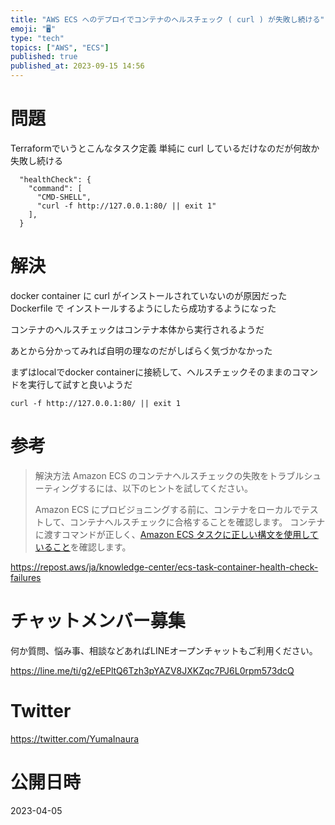 ```yaml
---
title: "AWS ECS へのデプロイでコンテナのヘルスチェック ( curl ) が失敗し続ける"
emoji: "🖥"
type: "tech"
topics: ["AWS", "ECS"]
published: true
published_at: 2023-09-15 14:56
---
```


# 問題

Terraformでいうとこんなタスク定義
単純に curl しているだけなのだが何故か失敗し続ける

```
  "healthCheck": {
    "command": [
      "CMD-SHELL",
      "curl -f http://127.0.0.1:80/ || exit 1"
    ],
  }
```

# 解決

docker container に curl がインストールされていないのが原因だった
Dockerfile で インストールするようにしたら成功するようになった

コンテナのヘルスチェックはコンテナ本体から実行されるようだ

あとから分かってみれば自明の理なのだがしばらく気づかなかった

まずはlocalでdocker containerに接続して、ヘルスチェックそのままのコマンドを実行して試すと良いようだ

`curl -f http://127.0.0.1:80/ || exit 1`

# 参考

>解決方法
>Amazon ECS のコンテナヘルスチェックの失敗をトラブルシューティングするには、以下のヒントを試してください。
>
>Amazon ECS にプロビジョニングする前に、コンテナをローカルでテストして、コンテナヘルスチェックに合格することを確認します。
>コンテナに渡すコマンドが正しく、[Amazon ECS タスクに正しい構文を使用していること](https://docs.aws.amazon.com/AmazonECS/latest/APIReference/API_HealthCheck.html#API_HealthCheck_Contents)を確認します。


https://repost.aws/ja/knowledge-center/ecs-task-container-health-check-failures


# チャットメンバー募集


何か質問、悩み事、相談などあればLINEオープンチャットもご利用ください。

https://line.me/ti/g2/eEPltQ6Tzh3pYAZV8JXKZqc7PJ6L0rpm573dcQ


# Twitter

https://twitter.com/YumaInaura


# 公開日時

2023-04-05
